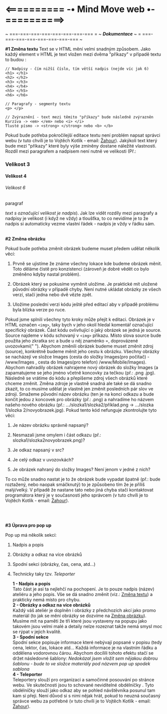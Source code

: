 # <========== -• Mind Move web •- ==========>

~ ===-===-===-===-===-===-===-=== = ~ _**Dokumentace**_ ~ = ===-===-===-===-===-===-===-=== ~

<span id="zmena_textu"></span>
 **#1 Změna textu**
Text se v HTML mění velmi snadným způsobem. Jako každý element v HTML je text vložen mezi dvěma "příkazy" v případě textu to budou :

    // Nadpisy - čím nižší číslo, tím větší nadpis (nejde víc jak 6)
    <h1> </h1>
    <h2> </h2>
    <h3> </h3>
    <h4> </h4>
    <h5> </h5>
    <h6> </h6>
	
	// Paragrafy - segmenty textu 
	<p> </p>
	
	// Zvýraznění - text mezi těmito "příkazy" bude následně zvýrazněn
	Kurzíva -> <em> </em> nebo <i> </i>
	Tlusté písmo -> <strong> </strong> nebo <b> </b>

Pokud bude potřeba pokročilejší editace textu není problém napsat správci webu (v tuto chvíli je to  Vojtěch Kotlík - email: [Žahour](mailto:zahour959@gmail.com)). Jakýkoli text který bude mezi "příkazy" které byly výše zmíněny dostane náležité vlastnosti. Rozdíl mezi paragrafem a nadpisem není nutně ve velikosti (Př.: <h3>Velikost 3 </h3> <h4> Velikost 4 </h4> <h6>Velikost 6</h6> 
<p> paragraf </p> <em>text s označující velikost je nadpis</em>). Jak lze vidět rozdíly mezi paragrafy a nadpisy je velikost (i když ne vždy) a tloušťka,  to co nevidíme je to že nadpis si automaticky vezme vlastní řádek - nadpis je vždy v řádku sám.
    
<br>
<br>

<span id="zmena_obrazku"></span>
**#2 Změna obrázku**

Pokud bude potřeba změnit obrázek budeme muset předem udělat několik věcí:

1.  Prvně se ujistíme že známe všechny lokace kde budeme obrázek měnit. Toto děláme čistě pro konzistenci (zároveň je dobré vědět co bylo změněno kdyby nastal problém).
    
2.  Obrázek který se pokusíme vyměnit uložíme. Je praktické mít uložené původní obrázky v případě chyby. Není nutné ukládat obrázky ze všech verzí, stačí jedna nebo dvě vězte zpět.
    
3.  Uložíme poslední verzi kódu ještě před editací aby v případě problému byla blízka verze po ruce.
    

Pokud jsme splnili všechny tyto kroky může přejít k editaci. Obrázek je v HTML označen `<img>`, taky bych v jeho okolí hledal komentář označující specifický obrázek. Část kódu ovlivňující o jaký obrázek se jedná je source. Source najdeme v kódu schovaný v `<img>` příkazu. Místo slova source bude použita jeho zkratka src a bude u něj znaménko =, doprovázené uvozovkami(" "). Abychom změnili obrázek budeme muset změnit zdroj (source), konkrétně budeme měnit jeho cestu k obrázku. Všechny obrázky se nacházejí ve složce Images (cesta do složky Images(pro počítač) - /www/Images , cesta do Images(pro telefon) /www/Mobile/Images). Abychom nahradily obrázek nahrajeme nový obrázek do složky Images (a zapamatujeme se jeho jméno včetně koncovky za tečkou (př.: .png .jpg). Následně se vrátíme do kódu a přepíšeme zdroj všech obrázků které chceme změnit. Změna zdroje je vlastně snadná ale také se dá snadno zkazit, to co musíme udělat je vlastně jen změnit posledních pár slov ve zdroji. Smažeme původní název obrázku (ten je na konci odkazu a bude končit jedou z koncovek pro obrázky (př.: .png) a nahradíme ho názvem našeho nového obrázku (př.: …/slozka1/slozka2/příklad.png -> …/slozka 1/slozka 2/novyobrazek.jpg). Pokud tento kód nefunguje zkontrolujte tyto věci:

1.  Je název obrázku správně napsaný?
    
2.  Nesmazali jsme omylem i část odkazu (př.: slozka1/slozka2novyobrazek.png)?
    
3.  Je odkaz napsaný v src?
    
4.  Je celý odkaz v uvozovkách?
    
5.  Je obrázek nahraný do složky Images? Není jenom v jedné z nich?
    

To co může snadno nastat je to že obrázek bude vypadat špatně (př.: bude roztažený, nebo naopak smáčknutý) to je způsobeno tím že je příliš malý/velký. V případě že nastane tato nebo jiná chyba stačí kontaktovat programátora který je v současnosti jeho správcem (v tuto chvíli je to Vojtěch Kotlík - email: [Žahour](mailto:zahour959@gmail.com)).

  <br>
  <br>

<span id="uprava_pop_up"></span>
**#3 Úprava pro pop up**

Pop up má několik sekcí:

 1. Nadpis a popis
 2. Obrázky a odkaz na více obrázků
 3. Spodní sekci (obrázky, čas, cena, atd...)
 4. Technicky taky tzv. *Teleporter* 

	**1 - Nadpis a popis** <br>
		Tato část je asi ta nejlehčí na pochopení. Je to pouze nadpis (název) ateliéru a jeho popis. Vše se dá snadno změnit (viz.: [Změna textu](#zmena_textu)) a prakticky nemá místo pro chybu. <br>
		**2 - Obrázky a odkaz na více obrázků** <br>
		Každý váš ateliér je doplněn i obrázky z předchozích akcí jako promo materiál (to jak se mění obrázky se dozvíme na [Změna obrázku](#zmena_obrazku)). Musíme mít na paměti že tři které jsou vystaveny na popupu jako takovém jsou velmi malé a detaily nelze rozeznat takže nemá smysl moc se rýpat v jejich kvalitě. <br>
		**3 - Spodní sekce** <br>
		Spodní sekce popisuje informace které nebývají popsané v popisu (tedy cena, lektor, čas, lokace atd... Každá informace je na vlastním řádku a oddělena vodorovnou čárou.  Abychom docílili tohoto efektu stačí se držet následovné šablony:
<em> 	Nedokázal jsem vložit sem nějakou dobrou šablonu - bude to ve složce materiály pod názvem pop up spodek sablona</em> <br>
		**4 - Teleporter** <br>
		Teleportery slouží pro organizaci a samočinné posouvání po stránce webu. Ve skutečnosti jsou to schované neviditelné obdélníčky . Tyto obdélníčky slouží jako odkaz aby se pohled návštěvníka posunul tam kam si přeji. Není důvod si s nimi nějak hrát, pokud to neuzná současný správce webu za potřebné (v tuto chvíli je to Vojtěch Kotlík - email: [Žahour](mailto:zahour959@gmail.com)). <br>
